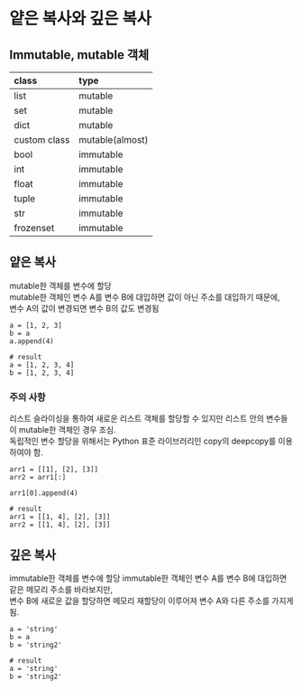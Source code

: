 # 얕은 복사와 깊은 복사

## Immutable, mutable 객체
| class | type
| :--- | :---
| list | mutable
| set | mutable
| dict | mutable
| custom class | mutable(almost)
| bool | immutable
| int | immutable
| float | immutable
| tuple | immutable
| str | immutable
| frozenset | immutable


## 얕은 복사
mutable한 객체를 변수에 할당  
mutable한 객체인 변수 A를 변수 B에 대입하면 값이 아닌 주소를 대입하기 때문에,  
변수 A의 값이 변경되면 변수 B의 값도 변경됨

```
a = [1, 2, 3]
b = a
a.append(4)

# result
a = [1, 2, 3, 4]
b = [1, 2, 3, 4]
```

### 주의 사항
리스트 슬라이싱을 통하여 새로운 리스트 객체를 할당할 수 있지만 리스트 안의 변수들이 mutable한 객체인 경우 조심.  
독립적인 변수 할당을 위해서는 Python 표준 라이브러리인 copy의 deepcopy를 이용하여야 함.

```
arr1 = [[1], [2], [3]]
arr2 = arr1[:]

arr1[0].append(4)

# result
arr1 = [[1, 4], [2], [3]]
arr2 = [[1, 4], [2], [3]]
```

## 깊은 복사
immutable한 객체를 변수에 할당
immutable한 객체인 변수 A를 변수 B에 대입하면 같은 메모리 주소를 바라보지만,  
변수 B에 새로운 값을 할당하면 메모리 재할당이 이루어져 변수 A와 다른 주소를 가지게 됨.

```
a = 'string'
b = a
b = 'string2'

# result
a = 'string'
b = 'string2'
```
